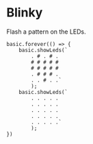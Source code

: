 # Blinky

Flash a pattern on the LEDs.

```blocks
basic.forever(() => {
    basic.showLeds(`
        . # . # .
        # # # # #
        # # # # #
        . # # # .
        . . # . .`
        );
    basic.showLeds(`
        . . . . .
        . . . . .
        . . . . .
        . . . . .
        . . . . .`
        );
})
```